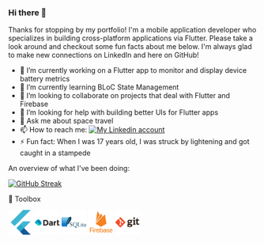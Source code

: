 ### Hi there 👋

Thanks for stopping by my portfolio!  I'm a mobile application developer who specializes in building cross-platform applications via Flutter.  Please take a look around and checkout some fun facts about me below.  I'm always glad to make new connections on LinkedIn and here on GitHub!

- 🔭 I’m currently working on a Flutter app to monitor and display device battery metrics
- 🌱 I’m currently learning BLoC State Management
- 👯 I’m looking to collaborate on projects that deal with Flutter and Firebase
- 🤔 I’m looking for help with building better UIs for Flutter apps
- 💬 Ask me about space travel
- 📫 How to reach me:  [![My Linkedin account](https://img.shields.io/badge/LinkedIn-0077B5?style=for-the-badge&logo=linkedin&logoColor=white)](https://www.linkedin.com/in/derrick-williamson/) 
- ⚡ Fun fact: When I was 17 years old, I was struck by lightening and got caught in a stampede

An overview of what I've been doing:

[![GitHub Streak](http://github-readme-streak-stats.herokuapp.com?user=DerrickWilliamson&theme=radical&hide_border=true&date_format=j%20M%5B%20Y%5D)](https://git.io/streak-stats)

🧰 Toolbox

<img src="https://github.com/devicons/devicon/blob/master/icons/flutter/flutter-original.svg" alt="Flutter" width="50" height="50"/>  <img src="https://github.com/devicons/devicon/blob/master/icons/dart/dart-original-wordmark.svg" alt="Dart" width="50" height="50"/>  <img src="https://github.com/devicons/devicon/blob/master/icons/sqlite/sqlite-original-wordmark.svg" alt="SQlite" width="50" height="50"/>  <img src="https://github.com/devicons/devicon/blob/master/icons/firebase/firebase-plain-wordmark.svg" alt="Firebase" width="50" height="50"/> <img 
src="https://github.com/devicons/devicon/blob/master/icons/git/git-original-wordmark.svg" alt="Git" width="50" height="50"/>
